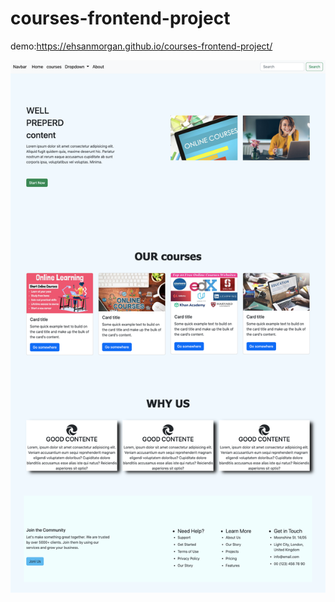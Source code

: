 # courses-frontend-project
demo:https://ehsanmorgan.github.io/courses-frontend-project/

![Screenshot](screencapture-file-Users-fatemaabdallah-Library-Mobile-Documents-com-apple-CloudDocs-Documents-courses-fronted-project-index-html-2022-10-18-17_46_18.png)
